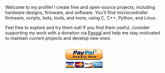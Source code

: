 Welcome to my profile! I create free and open-source projects, including hardware designs, firmware, and software. You'll find microcontroller firmware, scripts, bots, tools, and more, using C, C++, Python, and Linux.

Feel free to explore and try them out! If you find them useful, consider supporting my work with a donation via [Paypal](https://www.paypal.me/josrios) and help me stay motivated to maintain current projects and develop new ones.

<p align="center">
  <a href="https://www.paypal.me/josrios">
    <img src="https://github.com/J-Rios/J-Rios/raw/master/res/paypal_donate_high.png" width="120">
  </a>
</p>
